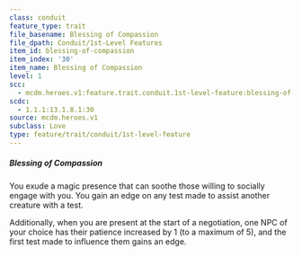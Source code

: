 ```yaml
---
class: conduit
feature_type: trait
file_basename: Blessing of Compassion
file_dpath: Conduit/1st-Level Features
item_id: blessing-of-compassion
item_index: '30'
item_name: Blessing of Compassion
level: 1
scc:
  - mcdm.heroes.v1:feature.trait.conduit.1st-level-feature:blessing-of-compassion
scdc:
  - 1.1.1:13.1.8.1:30
source: mcdm.heroes.v1
subclass: Love
type: feature/trait/conduit/1st-level-feature
---
```


##### Blessing of Compassion

You exude a magic presence that can soothe those willing to socially engage with you. You gain an edge on any test made to assist another creature with a test.

Additionally, when you are present at the start of a negotiation, one NPC of your choice has their patience increased by 1 (to a maximum of 5), and the first test made to influence them gains an edge.
